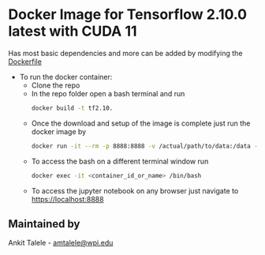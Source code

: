 # Docker Image for Tensorflow 2.10.0 latest with CUDA 11 
Has most basic dependencies and more can be added by modifying the [Dockerfile](Dockerfile)

- To run the docker container:
	- Clone the repo
  - In the repo folder open a bash terminal and run
    ```bash
    docker build -t tf2.10.
    ```
  - Once the download and setup of the image is complete just run the docker image by
    ```bash
    docker run -it --rm -p 8888:8888 -v /actual/path/to/data:/data --name name_of_the_container -e DISPLAY=$DISPLAY -v /tmp/.X11-unix:/tmp/.X11-unix tf2.10
    ```
  - To access the bash on a different terminal window run
    ```bash
    docker exec -it <container_id_or_name> /bin/bash
    ```
  - To access the jupyter notebook on any browser just navigate to
    [https://localhost:8888](https://localhost:8888)
    

## Maintained by
Ankit Talele - amtalele@wpi.edu
